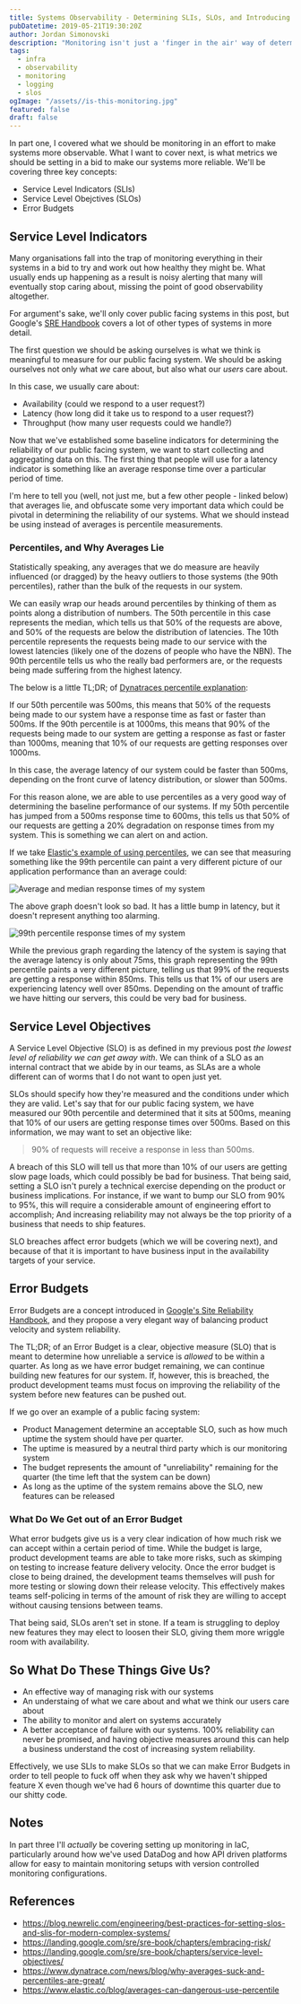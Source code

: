 ```yaml
---
title: Systems Observability - Determining SLIs, SLOs, and Introducing Error Budgets
pubDatetime: 2019-05-21T19:30:20Z
author: Jordan Simonovski
description: "Monitoring isn't just a 'finger in the air' way of determining the health of our applications. It also needs to be an actionable indicator of the reliability of our systems."
tags:
  - infra
  - observability
  - monitoring
  - logging
  - slos
ogImage: "/assets//is-this-monitoring.jpg"
featured: false
draft: false
---
```


In part one, I covered what we should be monitoring in an effort to make systems more observable. What I want to cover next, is what metrics we should be setting in a bid to make our systems more reliable.
We'll be covering three key concepts:

- Service Level Indicators (SLIs)
- Service Level Obejctives (SLOs)
- Error Budgets 
  
## Service Level Indicators

Many organisations fall into the trap of monitoring everything in their systems in a bid to try and work out how healthy they might be. What usually ends up happening as a result is noisy alerting that many will eventually stop caring about, missing the point of good observability altogether.

For argument's sake, we'll only cover public facing systems in this post, but Google's [SRE Handbook](https://landing.google.com/sre/sre-book/chapters/service-level-objectives/) covers a lot of other types of systems in more detail.

The first question we should be asking ourselves is what we think is meaningful to measure for our public facing system. We should be asking ourselves not only what _we_ care about, but also what our _users_ care about.

In this case, we usually care about:

- Availability (could we respond to a user request?)
- Latency (how long did it take us to respond to a user request?)
- Throughput (how many user requests could we handle?)

Now that we've established some baseline indicators for determining the reliability of our public facing system, we want to start collecting and aggregating data on this. The first thing that people will use for a latency indicator is something like an average response time over a particular period of time.

I'm here to tell you (well, not just me, but a few other people - linked below) that averages lie, and obfuscate some very important data which could be pivotal in determining the reliability of our systems.
What we should instead be using instead of averages is percentile measurements.

### Percentiles, and Why Averages Lie

Statistically speaking, any averages that we do measure are heavily influenced (or dragged) by the heavy outliers to those systems (the 90th percentiles), rather than the bulk of the requests in our system.

We can easily wrap our heads around percentiles by thinking of them as points along a distribution of numbers. The 50th percentile in this case represents the median, which tells us that 50% of the requests are above, and 50% of the requests are below the distribution of latencies. 
The 10th percentile represents the requests being made to our service with the lowest latencies (likely one of the dozens of people who have the NBN).
The 90th percentile tells us who the really bad performers are, or the requests being made suffering from the highest latency. 

The below is a little TL;DR; of [Dynatraces percentile explanation](https://www.dynatrace.com/news/blog/why-averages-suck-and-percentiles-are-great/):

If our 50th percentile was 500ms, this means that 50% of the requests being made to our system have a response time as fast or faster than 500ms.
If the 90th percentile is at 1000ms, this means that 90% of the requests being made to our system are getting a response as fast or faster than 1000ms, meaning that 10% of our requests are getting responses over 1000ms.

In this case, the average latency of our system could be faster than 500ms, depending on the front curve of latency distribution, or slower than 500ms.

For this reason alone, we are able to use percentiles as a very good way of determining the baseline performance of our systems. If my 50th percentile has jumped from a 500ms response time to 600ms, this tells us that 50% of our requests are getting a 20% degradation on response times from my system. This is something we can alert on and action.

If we take [Elastic's example of using percentiles](https://www.elastic.co/blog/averages-can-dangerous-use-percentile), we can see that measuring something like the 99th percentile can paint a very different picture of our application performance than an average could:

![Average and median response times of my system](https://i.imgur.com/MlvgCue.png)

The above graph doesn't look so bad. It has a little bump in latency, but it doesn't represent anything too alarming.

![99th percentile response times of my system](https://i.imgur.com/R6egBvi.png)

While the previous graph regarding the latency of the system is saying that the average latency is only about 75ms, this graph representing the 99th percentile paints a very different picture, telling us that 99% of the requests are getting a response within 850ms. This tells us that 1% of our users are experiencing latency well over 850ms. Depending on the amount of traffic we have hitting our servers, this could be very bad for business.

## Service Level Objectives

A Service Level Objective (SLO) is as defined in my previous post _the lowest level of reliability we can get away with_. We can think of a SLO as an internal contract that we abide by in our teams, as SLAs are a whole different can of worms that I do not want to open just yet.

SLOs should specify how they're measured and the conditions under which they are valid. Let's say that for our public facing system, we have measured our 90th percentile and determined that it sits at 500ms, meaning that 10% of our users are getting response times over 500ms. Based on this information, we may want to set an objective like:

> 90% of requests will receive a response in less than 500ms.

A breach of this SLO will tell us that more than 10% of our users are getting slow page loads, which could possibly be bad for business. That being said, setting a SLO isn't purely a technical exercise depending on the product or business implications. For instance, if we want to bump our SLO from 90% to 95%, this will require a considerable amount of engineering effort to accomplish; And increasing reliability may not always be the top priority of a business that needs to ship features.

SLO breaches affect error budgets (which we will be covering next), and because of that it is important to have business input in the availability targets of your service.

## Error Budgets

Error Budgets are a concept introduced in [Google's Site Reliability Handbook](https://landing.google.com/sre/sre-book/chapters/embracing-risk/), and they propose a very elegant way of balancing product velocity and system reliability.

The TL;DR; of an Error Budget is a clear, objective measure (SLO) that is meant to determine how unreliable a service is _allowed_ to be within a quarter. As long as we have error budget remaining, we can continue building new features for our system. If, however, this is breached, the product development teams must focus on improving the reliability of the system before new features can be pushed out.

If we go over an example of a public facing system:

- Product Management determine an acceptable SLO, such as how much uptime the system should have per quarter.
- The uptime is measured by a neutral third party which is our monitoring system
- The budget represents the amount of "unreliability" remaining for the quarter (the time left that the system can be down)
- As long as the uptime of the system remains above the SLO, new features can be released

### What Do We Get out of an Error Budget

What error budgets give us is a very clear indication of how much risk we can accept within a certain period of time. While the budget is large, product development teams are able to take more risks, such as skimping on testing to increase feature delivery velocity. 
Once the error budget is close to being drained, the development teams themselves will push for more testing or slowing down their release velocity. This effectively makes teams self-policing in terms of the amount of risk they are willing to accept without causing tensions between teams.

That being said, SLOs aren't set in stone. If a team is struggling to deploy new features they may elect to loosen their SLO, giving them more wriggle room with availability.

## So What Do These Things Give Us?

- An effective way of managing risk with our systems
- An understaing of what we care about and what we think our users care about
- The ability to monitor and alert on systems accurately
- A better acceptance of failure with our systems. 100% reliability can never be promised, and having objective measures around this can help a business understand the cost of increasing system reliability.

Effectively, we use SLIs to make SLOs so that we can make Error Budgets in order to tell people to fuck off when they ask why we haven't shipped feature X even though we've had 6 hours of downtime this quarter due to our shitty code.

## Notes

In part three I'll _actually_ be covering setting up monitoring in IaC, particularly around how we've used DataDog and how API driven platforms allow for easy to maintain monitoring setups with version controlled monitoring configurations.

## References

- https://blog.newrelic.com/engineering/best-practices-for-setting-slos-and-slis-for-modern-complex-systems/
- https://landing.google.com/sre/sre-book/chapters/embracing-risk/
- https://landing.google.com/sre/sre-book/chapters/service-level-objectives/
- https://www.dynatrace.com/news/blog/why-averages-suck-and-percentiles-are-great/
- https://www.elastic.co/blog/averages-can-dangerous-use-percentile